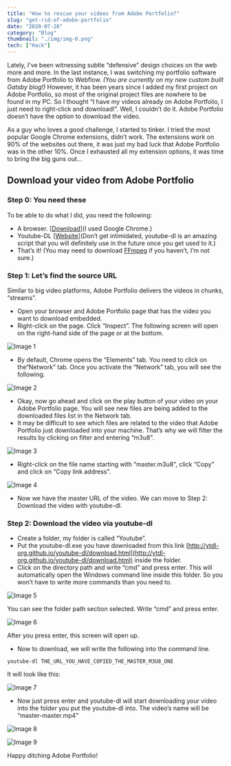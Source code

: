 ```yaml
---
title: "How to rescue your videos from Adobe Portfolio?"
slug: "get-rid-of-adobe-portfolio"
date: "2020-07-28"
category: "Blog"
thumbnail: "./img/img-0.png"
tech: ["Hack"]
---
```


Lately, I’ve been witnessing subtle “defensive” design choices on the web more and more. In the last instance, I was switching my portfolio software from Adobe Portfolio to Webflow. _(You are currently on my new custom built Gatsby blog!)_ However, it has been years since I added my first project on Adobe Portfolio, so most of the original project files are nowhere to be found in my PC. So I thought “I have my videos already on Adobe Portfolio, I just need to right-click and download!”. Well, I couldn’t do it. Adobe Portfolio doesn’t have the option to download the video.

As a guy who loves a good challenge, I started to tinker. I tried the most popular Google Chrome extensions, didn’t work. The extensions work on 90% of the websites out there, it was just my bad luck that Adobe Portfolio was in the other 10%. Once I exhausted all my extension options, it was time to bring the big guns out…

## Download your video from Adobe Portfolio

### Step 0: You need these

To be able to do what I did, you need the following:

- A browser. [[Download](https://www.google.com/intl/en_ca/chrome/)](I used Google Chrome.)
- Youtube-DL [[Website](http://ytdl-org.github.io/youtube-dl/)](Don’t get intimidated, youtube-dl is an amazing script that you will definitely use in the future once you get used to it.)
- That’s it! (You may need to download [FFmpeg](https://ffmpeg.org/) if you haven’t, I’m not sure.)

### Step 1: Let’s find the source URL

Similar to big video platforms, Adobe Portfolio delivers the videos in chunks, “streams”.

- Open your browser and Adobe Portfolio page that has the video you want to download embedded.
- Right-click on the page. Click “Inspect”. The following screen will open on the right-hand side of the page or at the bottom.

![Image 1](./img/img-1.png)

- By default, Chrome opens the “Elements” tab. You need to click on the“Network” tab. Once you activate the “Network” tab, you will see the following.

![Image 2](./img/img-2.png)

- Okay, now go ahead and click on the play button of your video on your Adobe Portfolio page. You will see new files are being added to the downloaded files list in the Network tab.
- It may be difficult to see which files are related to the video that Adobe Portfolio just downloaded into your machine. That’s why we will filter the results by clicking on filter and entering “m3u8”.

![Image 3](./img/img-3.png)

- Right-click on the file name starting with “master.m3u8", click “Copy” and click on “Copy link address”.

![Image 4](./img/img-4.png)

- Now we have the master URL of the video. We can move to Step 2: Download the video with youtube-dl.

### Step 2: Download the video via youtube-dl

- Create a folder, my folder is called “Youtube”.
- Put the youtube-dl.exe you have downloaded from this link [http://ytdl-org.github.io/youtube-dl/download.html](http://ytdl-org.github.io/youtube-dl/download.html) inside the folder.
- Click on the directory path and write “cmd” and press enter. This will automatically open the Windows command line inside this folder. So you won’t have to write more commands than you need to.

![Image 5](./img/img-5.png)

You can see the folder path section selected. Write “cmd” and press enter.

![Image 6](./img/img-6.png)

After you press enter, this screen will open up.

- Now to download, we will write the following into the command line.

```
youtube-dl THE_URL_YOU_HAVE_COPIED_THE_MASTER_M3U8_ONE
```

It will look like this:

![Image 7](./img/img-7.png)

- Now just press enter and youtube-dl will start downloading your video into the folder you put the youtube-dl into. The video’s name will be “master-master.mp4"

![Image 8](./img/img-8.png)

![Image 9](./img/img-9.png)

Happy ditching Adobe Portfolio!
